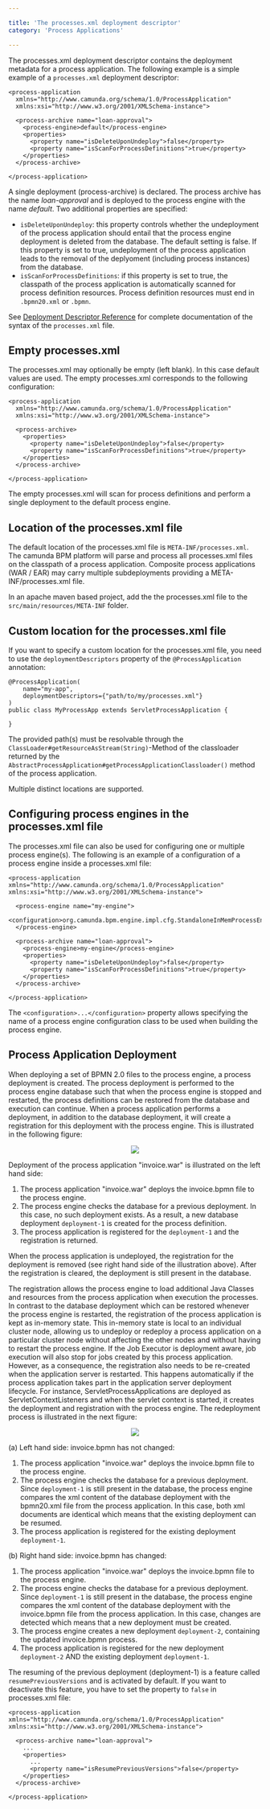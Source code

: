 ```yaml
---

title: 'The processes.xml deployment descriptor'
category: 'Process Applications'

---
```


The processes.xml deployment descriptor contains the deployment metadata for a process application. The following example is a simple example of a `processes.xml` deployment descriptor:

    <process-application
      xmlns="http://www.camunda.org/schema/1.0/ProcessApplication"
      xmlns:xsi="http://www.w3.org/2001/XMLSchema-instance">

      <process-archive name="loan-approval">
        <process-engine>default</process-engine>
        <properties>
          <property name="isDeleteUponUndeploy">false</property>
          <property name="isScanForProcessDefinitions">true</property>
        </properties>
      </process-archive>

    </process-application>

A single deployment (process-archive) is declared. The process archive has the name *loan-approval* and is deployed to the process engine with the name *default*. Two additional properties are specified:

  * `isDeleteUponUndeploy`: this property controls whether the undeployment of the process application should entail that the process engine deployment is deleted from the database. The default setting is false. If this property is set to true, undeployment of the process application leads to the removal of the deplyoment (including process instances) from the database.
  * `isScanForProcessDefinitions`: if this property is set to true, the classpath of the process application is automatically scanned for process definition resources. Process definition resources must end in `.bpmn20.xml` or `.bpmn`.

See [Deployment Descriptor Reference](ref:/api-references/deployment-descriptors/#descriptors-processesxml) for complete documentation of the syntax of the `processes.xml` file.

## Empty processes.xml

The processes.xml may optionally be empty (left blank). In this case default values are used. The empty processes.xml corresponds to the following configuration:

    <process-application
      xmlns="http://www.camunda.org/schema/1.0/ProcessApplication"
      xmlns:xsi="http://www.w3.org/2001/XMLSchema-instance">

      <process-archive>
        <properties>
          <property name="isDeleteUponUndeploy">false</property>
          <property name="isScanForProcessDefinitions">true</property>
        </properties>
      </process-archive>

    </process-application>

The empty processes.xml will scan for process definitions and perform a single deployment to the default process engine.

## Location of the processes.xml file

The default location of the processes.xml file is `META-INF/processes.xml`. The camunda BPM platform will parse and process all processes.xml files on the classpath of a process application. Composite process applications (WAR / EAR) may carry multiple subdeployments providing a META-INF/processes.xml file.

In an apache maven based project, add the the processes.xml file to the `src/main/resources/META-INF` folder.

## Custom location for the processes.xml file

If you want to specify a custom location for the processes.xml file, you need to use the `deploymentDescriptors` property of the `@ProcessApplication` annotation:

    @ProcessApplication(
        name="my-app",
        deploymentDescriptors={"path/to/my/processes.xml"}
    )
    public class MyProcessApp extends ServletProcessApplication {

    }

The provided path(s) must be resolvable through the `ClassLoader#getResourceAsStream(String)`-Method of the classloader returned  by the `AbstractProcessApplication#getProcessApplicationClassloader()` method of the process application.

Multiple distinct locations are supported.

## Configuring process engines in the processes.xml file

The processes.xml file can also be used for configuring one or multiple process engine(s). The following is an example of a configuration of a process engine inside a processes.xml file:

    <process-application
    xmlns="http://www.camunda.org/schema/1.0/ProcessApplication"
    xmlns:xsi="http://www.w3.org/2001/XMLSchema-instance">

      <process-engine name="my-engine">
        <configuration>org.camunda.bpm.engine.impl.cfg.StandaloneInMemProcessEngineConfiguration</configuration>
      </process-engine>

      <process-archive name="loan-approval">
        <process-engine>my-engine</process-engine>
        <properties>
          <property name="isDeleteUponUndeploy">false</property>
          <property name="isScanForProcessDefinitions">true</property>
        </properties>
      </process-archive>

    </process-application>

The `<configuration>...</configuration>` property allows specifying the name of a process engine configuration class to be used when building the process engine.

## Process Application Deployment

When deploying a set of BPMN 2.0 files to the process engine, a process deployment is created. The process deployment is performed to the process engine database such that when the process engine is stopped and restarted, the process definitions can be restored from the database and execution can continue. When a process application performs a deployment, in addition to the database deployment, it will create a registration for this deployment with the process engine. This is illustrated in the following figure:

<center><img class="img-responsive" src="ref:asset:/guides/user-guide/assets/img/process-application-deployment.png"></img></center>

Deployment of the process application "invoice.war" is illustrated on the left hand side:

1. The process application "invoice.war" deploys the invoice.bpmn file to the process engine.
2. The process engine checks the database for a previous deployment. In this case, no such deployment exists. As a result, a new database deployment `deployment-1` is created for the process definition.
3. The process application is registered for the `deployment-1` and the registration is returned.

When the process application is undeployed, the registration for the deployment is removed (see right hand side of the illustration above). After the registration is cleared, the deployment is still present in the database.

The registration allows the process engine to load additional Java Classes and resources from the process application when execution the processes. In contrast to the database deployment which can be restored whenever the process engine is restarted, the registration of the process application is kept as in-memory state. This in-memory state is local to an individual cluster node, allowing us to undeploy or redeploy a process application on a particular cluster node without affecting the other nodes and without having to restart the process engine. If the Job Executor is deployment aware, job execution will also stop for jobs created by this process application. However, as a consequence, the registration also needs to be re-created when the application server is restarted. This happens automatically if the process application takes part in the application server deployment lifecycle. For instance, ServletProcessApplications are deployed as ServletContextListeners and when the servlet context is started, it creates the deployment and registration with the process engine. The redeployment process is illustrated in the next figure:

<center><img class="img-responsive" src="ref:asset:/guides/user-guide/assets/img/process-application-redeployment.png"></img></center>

(a) Left hand side: invoice.bpmn has not changed:

1. The process application "invoice.war" deploys the invoice.bpmn file to the process engine.
2. The process engine checks the database for a previous deployment. Since `deployment-1` is still present in the database, the process engine compares the xml content of the database deployment with the bpmn20.xml file from the process application. In this case, both xml documents are identical which means that the existing deployment can be resumed.
3. The process application is registered for the existing deployment `deployment-1`.

(b) Right hand side: invoice.bpmn has changed:

1. The process application "invoice.war" deploys the invoice.bpmn file to the process engine.
2. The process engine checks the database for a previous deployment. Since `deployment-1` is still present in the database, the process engine compares the xml content of the database deployment with the invoice.bpmn file from the process application. In this case, changes are detected which means that a new deployment must be created.
3. The process engine creates a new deployment `deployment-2`, containing the updated invoice.bpmn process.
3. The process application is registered for the new deployment `deployment-2` AND the existing deployment `deployment-1`.

The resuming of the previous deployment (deployment-1) is a feature called `resumePreviousVersions` and is activated by default. If you want to deactivate this feature, you have to set the property to `false` in processes.xml file:

    <process-application
    xmlns="http://www.camunda.org/schema/1.0/ProcessApplication"
    xmlns:xsi="http://www.w3.org/2001/XMLSchema-instance">

      <process-archive name="loan-approval">
        ...
        <properties>
          ...
          <property name="isResumePreviousVersions">false</property>
        </properties>
      </process-archive>

    </process-application>
